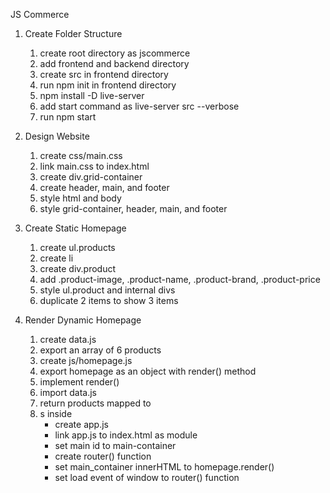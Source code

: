 JS Commerce

1. Create Folder Structure
   1. create root directory as jscommerce
   2. add frontend and backend directory
   3. create src in frontend directory
   4. run npm init in frontend directory
   5. npm install -D live-server
   6. add start command as live-server src --verbose
   7. run npm start

2. Design Website
   1. create css/main.css
   2. link main.css to index.html
   3. create div.grid-container
   4. create header, main, and footer
   5. style html and body
   6. style grid-container, header, main, and footer

3. Create Static Homepage
   1. create ul.products
   2. create li
   3. create div.product
   4. add .product-image, .product-name, .product-brand, .product-price
   5. style ul.product and internal divs
   6. duplicate 2 items to show 3 items

4. Render Dynamic Homepage
   1. create data.js
   2. export an array of 6 products
   3. create js/homepage.js
   4. export homepage as an object with render() method
   5. implement render()
   6. import data.js
   7. return products mapped to <li>s inside <ul>
   8. create app.js
   9. link app.js to index.html as module
   10. set main id to main-container
   11. create router() function
   12. set main_container innerHTML to homepage.render()
   13. set load event of window to router() function